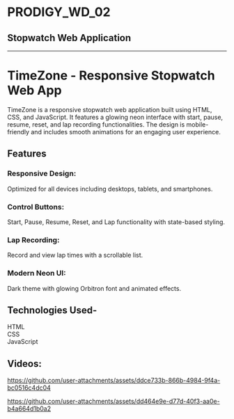# PRODIGY_WD_02  
## Stopwatch Web Application  
---  
# TimeZone - Responsive Stopwatch Web App  
<p>TimeZone is a responsive stopwatch web application built using HTML, CSS, and JavaScript. It features a glowing neon interface with start, pause, resume, reset, and lap recording functionalities. The design is mobile-friendly and includes smooth animations for an engaging user experience.</p>

<h2> Features </h2>

<h3>Responsive Design:</h3>  
Optimized for all devices including desktops, tablets, and smartphones.

<h3>Control Buttons:</h3>  
Start, Pause, Resume, Reset, and Lap functionality with state-based styling.

<h3>Lap Recording:</h3>  
Record and view lap times with a scrollable list.

<h3>Modern Neon UI:</h3>  
Dark theme with glowing Orbitron font and animated effects.

<h2> Technologies Used- </h2>  
HTML  
<br>  
CSS  
<br>  
JavaScript  
<br/>
<h2> Videos: </h2>

https://github.com/user-attachments/assets/ddce733b-866b-4984-9f4a-bc0516c4dc04

https://github.com/user-attachments/assets/dd464e9e-d77d-40f3-aa0e-b4a664d1b0a2

